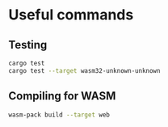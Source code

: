 # Useful commands

## Testing

```bash
cargo test
cargo test --target wasm32-unknown-unknown
```

## Compiling for WASM

```bash
wasm-pack build --target web
````
